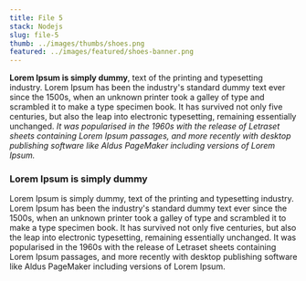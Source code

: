 ```yaml
---
title: File 5
stack: Nodejs
slug: file-5
thumb: ../images/thumbs/shoes.png
featured: ../images/featured/shoes-banner.png
---
```


**Lorem Ipsum is simply dummy**, text of the printing and typesetting industry. Lorem Ipsum has been the industry's standard dummy text ever since the 1500s, when an unknown printer took a galley of type and scrambled it to make a type specimen book. It has survived not only five centuries, but also the leap into electronic typesetting, remaining essentially unchanged. _It was popularised in the 1960s with the release of Letraset sheets containing Lorem Ipsum passages, and more recently with desktop publishing software like Aldus PageMaker including versions of Lorem Ipsum._

### Lorem Ipsum is simply dummy

 Lorem Ipsum is simply dummy, text of the printing and typesetting industry. Lorem Ipsum has been the industry's standard dummy text ever since the 1500s, when an unknown printer took a galley of type and scrambled it to make a type specimen book. It has survived not only five centuries, but also the leap into electronic typesetting, remaining essentially unchanged. It was popularised in the 1960s with the release of Letraset sheets containing Lorem Ipsum passages, and more recently with desktop publishing software like Aldus PageMaker including versions of Lorem Ipsum.